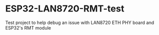 # ESP32-LAN8720-RMT-test
Test project to help debug an issue with LAN8720 ETH PHY board and ESP32's RMT module
